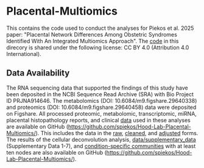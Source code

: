 # Placental-Multiomics
This contains the code used to conduct the analyses for Piekos et al. 2025 paper: "Placental Network Differences Among Obstetric Syndromes Identified With An Integrated Multiomics Approach". The [code](scripts/) in this direcory is shared under the following license: CC BY 4.0 (Attribution 4.0 International).

## Data Availability
The RNA sequencing data that supported the findings of this study have been deposited in the NCBI Sequence Read Archive (SRA) with Bio Project ID PRJNA914646. The metabolomics (DOI: 10.6084/m9.figshare.29640338) and proteomics (DOI: 10.6084/m9.figshare.29640458) data were deposited on Figshare. All processed proteomic, metabolomic, transcriptomic, miRNA, placental histopathology reports, and clinical [data](data/) used in these analyses are available on GitHub (https://github.com/spiekos/Hood-Lab-Placental-Multiomics/). This includes the data in the [raw](data/raw/), [cleaned](data/normalized_cleaned), and [adjusted](data/normalized_cleaned_adjusted) forms. The results of the cellular deconvolution analysis, [data/supplementary_data](SupplementaryData) (Supplementary Data 1-7), and [condition-specific communities](output) with at least ten nodes are also available on GitHub (https://github.com/spiekos/Hood-Lab-Placental-Multiomics/).

